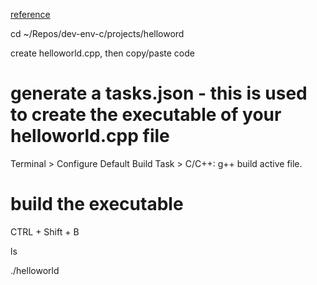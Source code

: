 [reference](https://code.visualstudio.com/docs/cpp/config-linux)

cd ~/Repos/dev-env-c/projects/helloword

create helloworld.cpp, then copy/paste code

# generate a tasks.json - this is used to create the executable of your helloworld.cpp file
Terminal > Configure Default Build Task > C/C++: g++ build active file.

# build the executable
CTRL + Shift + B

ls

./helloworld
